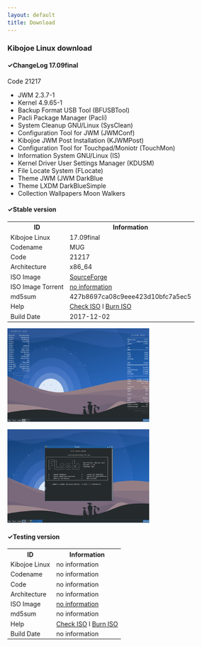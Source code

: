 ```yaml
---
layout: default
title: Download
---
```


<h3>Kibojoe Linux download</h3>

<h4>✓ChangeLog 17.09final</h4>

Code 21217

- JWM 2.3.7-1
- Kernel 4.9.65-1
- Backup Format USB Tool (BFUSBTool)
- Pacli Package Manager (Pacli)
- System Cleanup GNU/Linux (SysClean)
- Configuration Tool for JWM (JWMConf)
- Kibojoe JWM Post Installation (KJWMPost)
- Configuration Tool for Touchpad/Moniotr (TouchMon)
- Information System GNU/Linux (IS)
- Kernel Driver User Settings Manager (KDUSM)
- File Locate System (FLocate)
- Theme JWM (JWM DarkBlue
- Theme LXDM DarkBlueSimple
- Collection Wallpapers Moon Walkers

<h4>✓Stable version</h4>
<table>
          <tbody><tr>
            <th>ID</th><th>Information</th>
          </tr>
          <tr>
            <td>Kibojoe Linux</td><td>17.09final</td>
          </tr>
          <tr>
            <td>Codename</td><td>MUG</td>
          </tr>
          <tr>
            <td>Code</td><td>21217</td>
          </tr>
          <tr>
            <td>Architecture</td><td>x86_64</td>
          </tr>
          <tr>
            <td>ISO Image</td><td><a href="https://sourceforge.net/projects/kibojoe/files/17.09/Code%2021217/" target="_blank">SourceForge</a></td>
          </tr>
          <tr>
            <td>ISO Image Torrent</td><td><a href="https://sourceforge.net/projects/manjarotorrents/files/spins/Kibojoe/" target="_blank">no information</a></td>
          </tr>
          <tr>
            <td>md5sum</td><td>427b8697ca08c9eee423d10bfc7a5ec5</td>
          </tr>
          <tr>
            <td>Help</td><td><a href="https://wiki.manjaro.org/index.php?title=How-to_check_an_.ISO_MD5_checksum" target="_blank">Check ISO</a> I <a href="https://wiki.manjaro.org/index.php?title=Burn_an_ISO_File" target="_blank">Burn ISO</a></td>
          </tr>
          <tr>
            <td>Build Date</td><td>2017-12-02</td>
          </tr>
        </tbody></table>

<a href="http://www.auplod.com/u/ldauop99a7d.png"><img src="/img/img1.png" width="320" height="210" target="_blank"></a>

<a href="http://www.auplod.com/u/udpoal99a7e.png"><img src="/img/img2.png" width="320" height="210" target="_blank"></a>

<h4>✓Testing version</h4>
<table>
          <tbody><tr>
            <th>ID</th><th>Information</th>
          </tr>
          <tr>
            <td>Kibojoe Linux</td><td>no information</td>
          </tr>
          <tr>
            <td>Codename</td><td>no information</td>
          </tr>
          <tr>
            <td>Code</td><td>no information</td>
          </tr>
          <tr>
            <td>Architecture</td><td>no information</td>
          </tr>
          <tr>
            <td>ISO Image</td><td><a href="https://sourceforge.net/projects/kibojoe/" target="_blank">no information</a></td>
          </tr>
          <tr>
            <td>md5sum</td><td>no information</td>
          </tr>
          <tr>
            <td>Help</td><td><a href="https://wiki.manjaro.org/index.php?title=How-to_check_an_.ISO_MD5_checksum" target="_blank">Check ISO</a> I <a href="https://wiki.manjaro.org/index.php?title=Burn_an_ISO_File" target="_blank">Burn ISO</a></td>
          </tr>
          <tr>
            <td>Build Date</td><td>no information</td>
          </tr>
        </tbody></table>